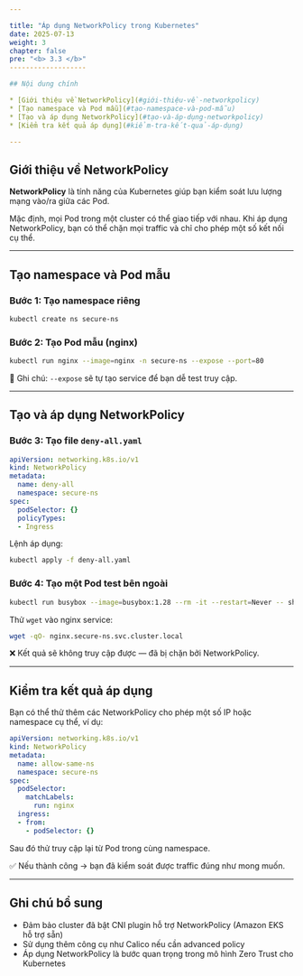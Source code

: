 ```yaml
---

title: "Áp dụng NetworkPolicy trong Kubernetes"
date: 2025-07-13
weight: 3
chapter: false
pre: "<b> 3.3 </b>"
-------------------

## Nội dung chính

* [Giới thiệu về NetworkPolicy](#giới-thiệu-về-networkpolicy)
* [Tạo namespace và Pod mẫu](#tạo-namespace-và-pod-mẫu)
* [Tạo và áp dụng NetworkPolicy](#tạo-và-áp-dụng-networkpolicy)
* [Kiểm tra kết quả áp dụng](#kiểm-tra-kết-quả-áp-dụng)

---
```


## Giới thiệu về NetworkPolicy

**NetworkPolicy** là tính năng của Kubernetes giúp bạn kiểm soát lưu lượng mạng vào/ra giữa các Pod.

Mặc định, mọi Pod trong một cluster có thể giao tiếp với nhau. Khi áp dụng NetworkPolicy, bạn có thể chặn mọi traffic và chỉ cho phép một số kết nối cụ thể.

---

## Tạo namespace và Pod mẫu

### Bước 1: Tạo namespace riêng

```bash
kubectl create ns secure-ns
```

### Bước 2: Tạo Pod mẫu (nginx)

```bash
kubectl run nginx --image=nginx -n secure-ns --expose --port=80
```

📌 Ghi chú: `--expose` sẽ tự tạo service để bạn dễ test truy cập.

---

## Tạo và áp dụng NetworkPolicy

### Bước 3: Tạo file `deny-all.yaml`

```yaml
apiVersion: networking.k8s.io/v1
kind: NetworkPolicy
metadata:
  name: deny-all
  namespace: secure-ns
spec:
  podSelector: {}
  policyTypes:
  - Ingress
```

Lệnh áp dụng:

```bash
kubectl apply -f deny-all.yaml
```

### Bước 4: Tạo một Pod test bên ngoài

```bash
kubectl run busybox --image=busybox:1.28 --rm -it --restart=Never -- sh
```

Thử `wget` vào nginx service:

```bash
wget -qO- nginx.secure-ns.svc.cluster.local
```

❌ Kết quả sẽ không truy cập được — đã bị chặn bởi NetworkPolicy.

---

## Kiểm tra kết quả áp dụng

Bạn có thể thử thêm các NetworkPolicy cho phép một số IP hoặc namespace cụ thể, ví dụ:

```yaml
apiVersion: networking.k8s.io/v1
kind: NetworkPolicy
metadata:
  name: allow-same-ns
  namespace: secure-ns
spec:
  podSelector:
    matchLabels:
      run: nginx
  ingress:
  - from:
    - podSelector: {}
```

Sau đó thử truy cập lại từ Pod trong cùng namespace.

✅ Nếu thành công → bạn đã kiểm soát được traffic đúng như mong muốn.

---

## Ghi chú bổ sung

* Đảm bảo cluster đã bật CNI plugin hỗ trợ NetworkPolicy (Amazon EKS hỗ trợ sẵn)
* Sử dụng thêm công cụ như Calico nếu cần advanced policy
* Áp dụng NetworkPolicy là bước quan trọng trong mô hình Zero Trust cho Kubernetes
